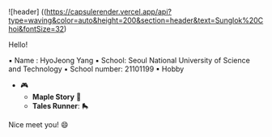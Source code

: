 ![header] ((https://capsulerender.vercel.app/api?type=waving&color=auto&height=200&section=header&text=Sunglok%20Choi&fontSize=32)

Hello!

▪ Name : HyoJeong Yang
▪ School: Seoul National University of Science and Technology
▪ School number: 21101199
▪ Hobby
* :video_game:  
    - **Maple Story** :maple_leaf:
    - **Tales Runner**:  :roller_skate:

Nice meet you! :smile: